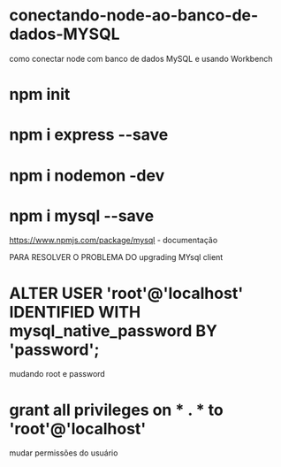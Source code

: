 # conectando-node-ao-banco-de-dados-MYSQL
como conectar node com banco de dados MySQL e usando Workbench

# npm init

# npm i express --save

# npm i nodemon -dev

# npm i mysql --save
https://www.npmjs.com/package/mysql - documentação

PARA RESOLVER O PROBLEMA DO upgrading MYsql client

# ALTER USER 'root'@'localhost' IDENTIFIED WITH mysql_native_password BY 'password';
mudando root e password

# grant all privileges on * . * to 'root'@'localhost'
mudar permissões do usuário


